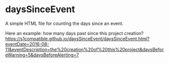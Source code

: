 # daysSinceEvent
A simple HTML file for counting the days since an event.

Here an example: how many days past since this project creation? https://s1compatible.github.io/daysSinceEvent/daysSinceEvent.html?eventDate=2016-08-11&eventDescription=the%20creation%20of%20this%20project&daysBeforeWarning=5&daysBeforeAlerting=7
